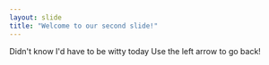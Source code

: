 ```yaml
---
layout: slide
title: "Welcome to our second slide!"
---
```

Didn't know I'd have to be witty today
Use the left arrow to go back!
